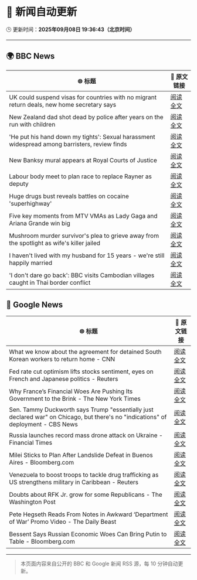 # 🧠 新闻自动更新

🕒 更新时间：**2025年09月08日 19:36:43（北京时间）**

---

## 🌍 BBC News

| 🌐 标题 | 🔗 原文链接 |
|--------|-------------|
| UK could suspend visas for countries with no migrant return deals, new home secretary says | [阅读全文](https://www.bbc.com/news/articles/c4g7xyn03yno?at_medium=RSS&at_campaign=rss) |
| New Zealand dad shot dead by police after years on the run with children | [阅读全文](https://www.bbc.com/news/articles/c75qlerp2e5o?at_medium=RSS&at_campaign=rss) |
| 'He put his hand down my tights': Sexual harassment widespread among barristers, review finds | [阅读全文](https://www.bbc.com/news/articles/c8xrejzk0edo?at_medium=RSS&at_campaign=rss) |
| New Banksy mural appears at Royal Courts of Justice | [阅读全文](https://www.bbc.com/news/articles/cgrq0r0y878o?at_medium=RSS&at_campaign=rss) |
| Labour body meet to plan race to replace Rayner as deputy | [阅读全文](https://www.bbc.com/news/articles/c059z4g836eo?at_medium=RSS&at_campaign=rss) |
| Huge drugs bust reveals battles on cocaine 'superhighway' | [阅读全文](https://www.bbc.com/news/articles/c5yvplyrrwno?at_medium=RSS&at_campaign=rss) |
| Five key moments from MTV VMAs as Lady Gaga and Ariana Grande win big | [阅读全文](https://www.bbc.com/news/articles/c5yk5jw6w5ro?at_medium=RSS&at_campaign=rss) |
| Mushroom murder survivor's plea to grieve away from the spotlight as wife's killer jailed | [阅读全文](https://www.bbc.com/news/articles/cly1v06xz7qo?at_medium=RSS&at_campaign=rss) |
| I haven't lived with my husband for 15 years - we're still happily married | [阅读全文](https://www.bbc.com/news/articles/c5y21nvd56ko?at_medium=RSS&at_campaign=rss) |
| 'I don't dare go back': BBC visits Cambodian villages caught in Thai border conflict | [阅读全文](https://www.bbc.com/news/articles/c059j8759rlo?at_medium=RSS&at_campaign=rss) |

## 📰 Google News

| 🌐 标题 | 🔗 原文链接 |
|--------|-------------|
| What we know about the agreement for detained South Korean workers to return home - CNN | [阅读全文](https://news.google.com/rss/articles/CBMigAFBVV95cUxOdTJ3WW00VUV1NkI0Y3lQVGNBWG0xU1dxZmxHaDFVQjNsSDA5WDhWcGVHZ3FYNXBSWmRyU2pYVkF1V0tnYjlLX1duSlVzSUcwU05qR3dDSDRGN1dhNG1RaHJTam9rWjY1ZUNxTkpvTFplNWI4dUxBR1p0MnJBZVlVLQ?oc=5) |
| Fed rate cut optimism lifts stocks sentiment, eyes on French and Japanese politics - Reuters | [阅读全文](https://news.google.com/rss/articles/CBMie0FVX3lxTE1NeHFqMERROGZoalNZNFBLQk5yUzdIT3BhdVpYbnJIQzZQQkgzd0JtMTIxYjd0RXpubDVTbV9rVlk0azRIcUNpR1B4VW9MVjBBem92SFEzdExybmFMWlhmWkE1cFo5OHhhWjZkQ3hpWlA1VEFzU2ZyeVpOSQ?oc=5) |
| Why France’s Financial Woes Are Pushing Its Government to the Brink - The New York Times | [阅读全文](https://news.google.com/rss/articles/CBMiiwFBVV95cUxPT2c5ZXJIZXpNSjFzaDJhNmpETHBHSFNCaGwzSXJySWY0Wk9BeFhTZTU3bmxadWZxMnFBOVNDN0RvWkh0MnhNdFFJZWhTN21nb1NMVHR2TXAyT29pTkVycU5JaGkwWlMwOGRjNkdGX0tVRFI1eDlWREZpTjN2ejdsTnFuWHRuRW52US04?oc=5) |
| Sen. Tammy Duckworth says Trump "essentially just declared war" on Chicago, but there's no "indications" of deployment - CBS News | [阅读全文](https://news.google.com/rss/articles/CBMif0FVX3lxTE80WkhpS0Flek1CSnBuM2JOYjQ0Yy00Zm9vb2JzdlI3ZkMtejJ6X09ZS1VkMy1nbjlkNldDTzU2TC12ZGpJWmRzdGp2OC13bE1GbEl0ZVRoTmFxT0VPMHJsSjBwbVUzTWh6V0RUWktNc2pLelZBbUJaTFJYaTRkMlHSAYQBQVVfeXFMTk5VMzg5a09KVDhYQXlNYmRKV0YyMDJkLXozajh0Q2o1SHRabWxtMU93cTlWSXdTbThUOVdYOWxDclFDRXBOc014YW9ySENROXEyUXVGUm05T2R6YkVJSjRxa3p1c3BKTUFzN2ZQMzl3NVRUeFZyT05haDE3NU1YQ2lGTlFR?oc=5) |
| Russia launches record mass drone attack on Ukraine - Financial Times | [阅读全文](https://news.google.com/rss/articles/CBMicEFVX3lxTE9YVXpka1dmM2RUNUVIQjl2YjB5U25FQXI1azB3QnItVkppN2VBbDBjVEg4VDRqczVybndKbUJkeGwxczZWWmhvbVhRd3VFb09CdnFrclV6aXd2NXIxaEdMRGpjUnVlYy1ndTl0MzNrbWE?oc=5) |
| Milei Sticks to Plan After Landslide Defeat in Buenos Aires - Bloomberg.com | [阅读全文](https://news.google.com/rss/articles/CBMirAFBVV95cUxPai0zR0ZYMlloWUtLeUp4Vm5TN3N4X1E2Ny1fQ3E2Y0xUcjJmd3BhSkNTWVNiLWdjaEhxVUNWR0w5Q2xHNzZFeHZ2Q1BhbzlzV2ljVUM2dUROUDlhcVpPR1VKbTJlUkpSSUt3dWFCVDFhLU8zMzYtWVhxZnFQMm9ONUdjcXlScEt5Qk5LSWtBdlNWN1RDNGpHaldWdHhFMzVkQ2wwX2djN19lU09Y?oc=5) |
| Venezuela to boost troops to tackle drug trafficking as US strengthens military in Caribbean - Reuters | [阅读全文](https://news.google.com/rss/articles/CBMi2wFBVV95cUxQYTBTS0NTdzJoS0g2OHRHY2tfRm5KcmgtM0pwM29wNGdmX3VnWGlkY1R6LTlUMkdnNWVXblVVdkJGOHRQQWE0eXlXVkl4VTZCUE9pQ1ZrdTl6cmJGQklvbEFjcDhVV2NyMW4ycmh4SlVoZ21RclZ0bXpCUThBVHNGeWxUNU5QaVBoTm1uUWdDNGRkcG9oU0hLSjc1VU8yemJCTVE2MDZscFJzT29DemJTWEZmVzdiNVp6VG00UXg3azdYTnhTLTIyNnlRUEZsc0xHX21wSzBrR2FvS28?oc=5) |
| Doubts about RFK Jr. grow for some Republicans - The Washington Post | [阅读全文](https://news.google.com/rss/articles/CBMihAFBVV95cUxQdzlHcGVhdWowQ01LX2xuRFE5ajUyRHMxVjlsaTdHQW92NmtJYWxyeW4wd0pyT1J1TDlCTjl1cU9GNGZqdjhNVnRyd1hlLUl6S2pTSVkybVhJN0U0c3VJc09VTnpkUkozbmh0WWI1YXZpWGhBMUo4SEctRDJnRWxJMVNqQ2o?oc=5) |
| Pete Hegseth Reads From Notes in Awkward ‘Department of War’ Promo Video - The Daily Beast | [阅读全文](https://news.google.com/rss/articles/CBMiowFBVV95cUxPc2JLVTY2R1J2c0JqQ3VoNU1wVlN4VmJIbXh3M3RTZE1mLXkyVnJSYmFUVlJqR2M0aE00Z2g2UEdiMHZtU1ZLSzU0YkxVTGl3YnhIa0dVWXFocDMxQXdoSHA0X251WEVzdmYtRDB4RzJsWDZVTlFpX2xDeHFITWp1UXVXSUJ2MERxZEk0OHBFblhCaEJxUFNmd0gxODFKM3k2UnA0?oc=5) |
| Bessent Says Russian Economic Woes Can Bring Putin to Table - Bloomberg.com | [阅读全文](https://news.google.com/rss/articles/CBMitAFBVV95cUxQVWl1Y0FGQ3hUM0dRUW1tY1UzdG01QURGSnRrVlZxZFpvc2FXMVE0LUM5LTM4RUdHejJBdTNBZ0RBRUt5SW50UmdIb1pEM05sTVdSSktNTEhIaWJ3ZkFpV1NqaWl3QlF4U1F4OWp1MEtpSWNuYWRWNkMyQWVPLW1sVUdQUXRaZkhyQ21EYVhnOTQ1Yi13MUZJVVFKY3lRS2hVT2tnQjZDWjFPQ3U0d1BQNE1yVGI?oc=5) |

---
> 本页面内容来自公开的 BBC 和 Google 新闻 RSS 源，每 10 分钟自动更新。